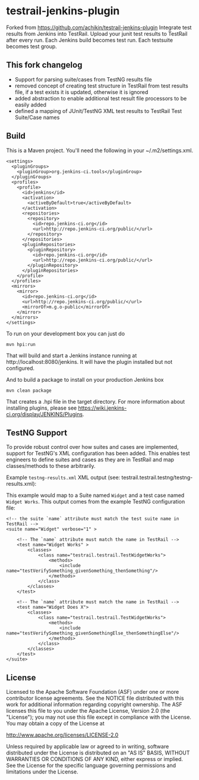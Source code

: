 testrail-jenkins-plugin
=======================

Forked from  https://github.com/achikin/testrail-jenkins-plugin
Integrate test results from Jenkins into TestRail.
Upload your junit test results to TestRail after every run.
Each Jenkins build becomes test run.
Each testsuite becomes test group.


This fork changelog
---------------
- Support for parsing suite/cases from TestNG results file
- removed concept of creating test structure in TestRail from test results file, if a test exists it is updated, otherwise it is ignored
- added abstraction to enable additional test result file processors to be easily added
- defined a mapping of JUnit/TestNG XML test results to TestRail Test Suite/Case names

Build
-----
This is a Maven project. You'll need the following in your ~/.m2/settings.xml.

    <settings>
      <pluginGroups>
        <pluginGroup>org.jenkins-ci.tools</pluginGroup>
      </pluginGroups>
      <profiles>
        <profile>
          <id>jenkins</id>
          <activation>
            <activeByDefault>true</activeByDefault>
          </activation>
          <repositories>
            <repository>
              <id>repo.jenkins-ci.org</id>
              <url>http://repo.jenkins-ci.org/public/</url>
            </repository>
          </repositories>
          <pluginRepositories>
            <pluginRepository>
              <id>repo.jenkins-ci.org</id>
              <url>http://repo.jenkins-ci.org/public/</url>
            </pluginRepository>
          </pluginRepositories>
        </profile>
      </profiles>
      <mirrors>
        <mirror>
          <id>repo.jenkins-ci.org</id>
          <url>http://repo.jenkins-ci.org/public/</url>
          <mirrorOf>m.g.o-public</mirrorOf>
        </mirror>
      </mirrors>
    </settings>
    
To run on your development box you can just do

    mvn hpi:run
    
That will build and start a Jenkins instance running at http://localhost:8080/jenkins. It will have the plugin installed but not configured.


And to build a package to install on your production Jenkins box

    mvn clean package
        
That creates a .hpi file in the target directory. For more information about installing plugins, please see https://wiki.jenkins-ci.org/display/JENKINS/Plugins.


TestNG Support
---------------------------
To provide robust control over how suites and cases are implemented, support for TestNG's XML configuration has been
added. This enables test engineers to define suites and cases as they are in TestRail and map classes/methods to
these arbitrarily.

Example `testng-results.xml` XML output (see: testrail.testrail.testng/testng-results.xml):
    <suite name="Widget" duration-ms="91" started-at="2016-02-18T15:41:01Z" finished-at="2016-02-18T15:41:01Z">
    <groups>
    </groups>
    <test name="Widget Works" duration-ms="41" started-at="2016-02-18T15:41:01Z" finished-at="2016-02-18T15:41:01Z">
        <class name="testrail.testrail.TestWidgetWorks">
            <test-method status="PASS" signature="testVerifySomething_givenSomething_thenSomething()[pri:0, instance:testrail.testrail.TestWidgetWorks@6a2f6f80]" name="testVerifySomething_givenSomething_thenSomething" duration-ms="18" started-at="2016-02-18T09:41:01Z" finished-at="2016-02-18T09:41:01Z">
                <reporter-output>
                </reporter-output>
            </test-method> <!-- testVerifySomething_givenSomething_thenSomething -->
        </class> <!-- testrail.testrail.TestWidgetWorks -->
    </test> <!-- Widget Works -->

This example would map to a Suite named `Widget` and a test case named `Widget Works`. This output comes from the
example TestNG configuration file:
    <!DOCTYPE suite SYSTEM "http://testng.org/testng-1.0.dtd" >

    <!-- the suite `name` attribute must match the test suite name in TestRail -->
    <suite name="Widget" verbose="1" >

        <!-- The `name` attribute must match the name in TestRail -->
        <test name="Widget Works" >
            <classes>
                <class name="testrail.testrail.TestWidgetWorks">
                    <methods>
                        <include name="testVerifySomething_givenSomething_thenSomething"/>
                    </methods>
                </class>
            </classes>
        </test>

        <!-- The `name` attribute must match the name in TestRail -->
        <test name="Widget Does X">
            <classes>
                <class name="testrail.testrail.TestWidgetWorks">
                    <methods>
                        <include name="testVerifySomething_givenSomethingElse_thenSomethingElse"/>
                    </methods>
                </class>
            </classes>
        </test>
    </suite>

License
-------
Licensed to the Apache Software Foundation (ASF) under one
or more contributor license agreements.  See the NOTICE file
distributed with this work for additional information
regarding copyright ownership.  The ASF licenses this file
to you under the Apache License, Version 2.0 (the
"License"); you may not use this file except in compliance
with the License.  You may obtain a copy of the License at

  http://www.apache.org/licenses/LICENSE-2.0

Unless required by applicable law or agreed to in writing, software
distributed under the License is distributed on an "AS IS" BASIS,
WITHOUT WARRANTIES OR CONDITIONS OF ANY KIND, either express or implied.
See the License for the specific language governing permissions and
limitations under the License.
